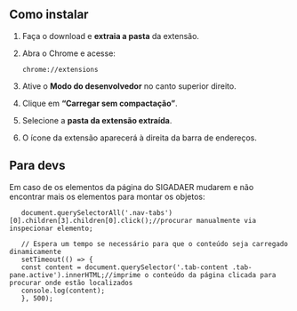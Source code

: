 ## Como instalar

1. Faça o download e **extraia a pasta** da extensão.
2. Abra o Chrome e acesse:

   ```
   chrome://extensions
   ```

3. Ative o **Modo do desenvolvedor** no canto superior direito.
4. Clique em **“Carregar sem compactação”**.
5. Selecione a **pasta da extensão extraída**.
6. O ícone da extensão aparecerá à direita da barra de endereços.


## Para devs

Em caso de os elementos da página do SIGADAER mudarem e não encontrar mais os elementos para montar os objetos:

   ```
      document.querySelectorAll('.nav-tabs')[0].children[3].children[0].click();//procurar manualmente via inspecionar elemento;

      // Espera um tempo se necessário para que o conteúdo seja carregado dinamicamente
      setTimeout(() => {
      const content = document.querySelector('.tab-content .tab-pane.active').innerHTML;//imprime o conteúdo da página clicada para procurar onde estão localizados
      console.log(content);
      }, 500);
   ```
